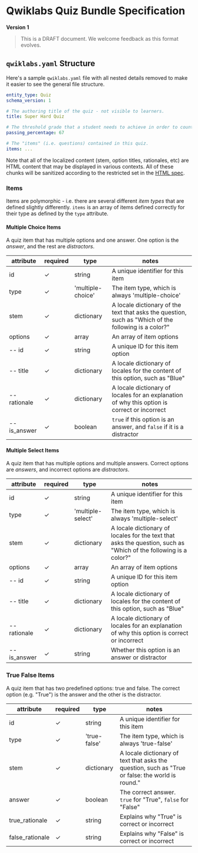 # Qwiklabs Quiz Bundle Specification

**Version 1**

> This is a DRAFT document. We welcome feedback as this format evolves.

## `qwiklabs.yaml` Structure

Here's a sample `qwiklabs.yaml` file with all nested details removed to make it easier to see the general file structure.

```yml
entity_type: Quiz
schema_version: 1

# The authoring title of the quiz - not visible to learners.
title: Super Hard Quiz

# The threshold grade that a student needs to achieve in order to count as "passing" the quiz.
passing_percentage: 67

# The "items" (i.e. questions) contained in this quiz.
items: ...
```

Note that all of the localized content (stem, option titles, rationales, etc) are HTML content that may be displayed in various contexts. All of these chunks will be sanitized according to the restricted set in the [HTML spec](./html-spec.md).

### Items
Items are polymorphic - i.e. there are several different _item types_ that are defined slightly differently. `items` is an array of items defined correctly for their type as defined by the `type` attribute.

#### Multiple Choice Items

A quiz item that has multiple options and one answer. One option is the _answer_, and the rest are _distractors_.

attribute               | required | type              | notes
----------------------- | -------- | ----------------- | -----------------------------------------
id                      | ✓        | string            | A unique identifier for this item
type                    | ✓        | 'multiple-choice' | The item type, which is always 'multiple-choice'
stem                    | ✓        | dictionary        | A locale dictionary of the text that asks the question, such as "Which of the following is a color?"
options                 | ✓        | array             | An array of item options
-- id                   | ✓        | string            | A unique ID for this item option
-- title                | ✓        | dictionary        | A locale dictionary of locales for the content of this option, such as "Blue"
-- rationale            | ✓        | dictionary        | A locale dictionary of locales for an explanation of why this option is correct or incorrect
-- is_answer            | ✓        | boolean           | `true` if this option is an answer, and `false` if it is a distractor

#### Multiple Select Items

A quiz item that has multiple options and multiple answers. Correct options are _answers_, and incorrect options are _distractors_.

attribute               | required | type              | notes
----------------------- | -------- | ----------------- | -----------------------------------------
id                      | ✓        | string            | A unique identifier for this item
type                    | ✓        | 'multiple-select' | The item type, which is always 'multiple-select'
stem                    | ✓        | dictionary        | A locale dictionary of locales for the text that asks the question, such as "Which of the following is a color?"
options                 | ✓        | array             | An array of item options
-- id                   | ✓        | string            | A unique ID for this item option
-- title                | ✓        | dictionary        | A locale dictionary of locales for the content of this option, such as "Blue"
-- rationale            | ✓        | dictionary        | A locale dictionary of locales for an explanation of why this option is correct or incorrect
-- is_answer            | ✓        | string            | Whether this option is an answer or distractor

### True False Items

A quiz item that has two predefined options: true and false. The correct option (e.g. "True") is the answer and the other is the distractor.

attribute               | required | type              | notes
----------------------- | -------- | ----------------- | -----------------------------------------
id                      | ✓        | string            | A unique identifier for this item
type                    | ✓        | 'true-false'      | The item type, which is always 'true-false'
stem                    | ✓        | dictionary        | A locale dictionary of text that asks the question, such as "True or false: the world is round."
answer                  | ✓        | boolean           | The correct answer. `true` for "True", `false` for "False"
true_rationale          | ✓        | string            | Explains why "True" is correct or incorrect
false_rationale         | ✓        | string            | Explains why "False" is correct or incorrect
